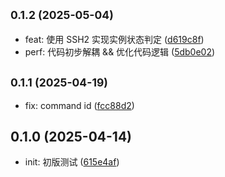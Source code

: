 ## <small>0.1.2 (2025-05-04)</small>

* feat: 使用 SSH2 实现实例状态判定 ([d619c8f](https://github.com/Montia37/AliceEphemera/commit/d619c8f))
* perf: 代码初步解耦 && 优化代码逻辑 ([5db0e02](https://github.com/Montia37/AliceEphemera/commit/5db0e02))



## <small>0.1.1 (2025-04-19)</small>

* fix: command id ([fcc88d2](https://github.com/Montia37/AliceEphemera/commit/fcc88d2))



## 0.1.0 (2025-04-14)

* init: 初版测试 ([615e4af](https://github.com/Montia37/AliceEphemera/commit/615e4af))



